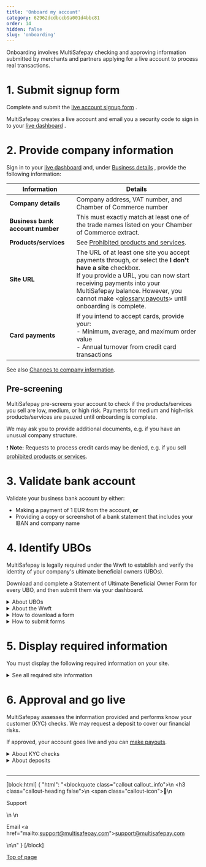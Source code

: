 ```yaml
---
title: 'Onboard my account'
category: 62962dcdbccb9a001d4bbc81
order: 14
hidden: false
slug: 'onboarding'
---
```


Onboarding involves MultiSafepay checking and approving information submitted by merchants and partners applying for a live account to process real transactions.  

# 1. Submit signup form

Complete and submit the <a href="https://merchant.multisafepay.com/signup" target="_blank">live account signup form</a> <i class="fa fa-external-link" style="font-size:12px;color:#8b929e"></i>.

MultiSafepay creates a live account and email you a security code to sign in to your <a href="https://merchant.multisafepay.com/" target="_blank">live dashboard</a> <i class="fa fa-external-link" style="font-size:12px;color:#8b929e"></i>.

# 2. Provide company information

Sign in to your <a href="https://merchant.multisafepay.com/" target="_blank">live dashboard</a> <i class="fa fa-external-link" style="font-size:12px;color:#8b929e"></i> and, under <a href="https://merchant.multisafepay.com/onboarding" target="_blank">Business details</a> <i class="fa fa-external-link" style="font-size:12px;color:#8b929e"></i>, provide the following information:

| Information | Details |
|---|---|
| **Company details** | Company address, VAT number, and Chamber of Commerce number |
| **Business bank account number** | This must exactly match at least one of the trade names listed on your Chamber of Commerce extract. |
| **Products/services** | See [Prohibited products and services](/docs/prohibited-products-services/). | 
| **Site URL** | The URL of at least one site you accept payments through, or select the **I don't have a site** checkbox. <br> If you provide a URL, you can now start receiving payments into your MultiSafepay balance. However, you cannot make <<glossary:payouts>> until onboarding is complete. |
| **Card payments** | If you intend to accept cards, provide your: <br> - Minimum, average, and maximum order value <br> - Annual turnover from credit card transactions |

See also [Changes to company information](/docs/company-information/).

## Pre-screening

MultiSafepay pre-screens your account to check if the products/services you sell are low, medium, or high risk. Payments for medium and high-risk products/services are pauzed until onboarding is complete. 

We may ask you to provide additional documents, e.g. if you have an unusual company structure.

❗️ **Note:** Requests to process credit cards may be denied, e.g. if you sell [prohibited products or services](/docs/prohibited-products-services/).

# 3. Validate bank account

Validate your business bank account by either:
- Making a payment of 1 EUR from the account, **or** 
- Providing a copy or screenshot of a bank statement that includes your IBAN and company name

# 4. Identify UBOs

MultiSafepay is legally required under the Wwft to establish and verify the identity of your company's ultimate beneficial owners (UBOs).

Download and complete a Statement of Ultimate Beneficial Owner Form for every UBO, and then submit them via your dashboard.

<details id="about-ubos">
<summary>About UBOs</summary>
<br>

A UBO is a natural person who directly or indirectly holds an equity interest in or exercises control of the enterprise. Most commonly, an individual holds an equity interest of 25% or more of the shares or capital of the enterprise, or exercises:

- 25% or more of the voting rights, **or**
- De facto control over the affairs of the enterprise, **or**
- Other special rights of 25% or more over the capital of the enterprise and specific control over, for example, rights granted in the pages of incorporation.

**Multiple UBOs**  
If the enterprise consists of a number of (intermediate) holding companies, then the UBO(s) are all the individuals who, through various companies, have 25% or more control of the underlying enterprise.

**No UBOs**  
Enterprises are not required to have a UBO. For example, if an enterprise has five owners with an equal distribution of capital and control, none of them owns 25% or more of the enterprise.

**Example**  
The limited company Good Ltd has a sole shareholder: Better Ltd. The shares of Better Ltd are held equally by two other limited companies:

- Anders Ltd. which has two equal shareholders: Mr A. Jansen and Ms B. Jansen-de Jong
- Best Ltd. which has one sole shareholder: Ms D. Best

The three ultimate beneficial owners are therefore Mr A. Jansen, Ms B. Jansen-de Jong, Ms D. Best.

</details>

<details id="about-the-wwft">
<summary>About the Wwft</summary>
<br>

The Wet ter voorkoming van witwassen en financieren van terrorisme (WWFT), or Money Laundering and Terrorist Financing Prevention Act, prevents companies and individuals from laundering money or financing terrorist activity. 

It was based on the Disclosure of Unusual Transactions or Financial Services Act, but goes one step further. It focuses on both individuals involved in suspect transactions and the risk of such transactions.

</details>

<details id="how-to-download-a-form">
<summary>How to download a form</summary>
<br>

- <a href="https://github.com/MultiSafepay/docs/raw/master/static/forms/UBOform_NL_V2.0.pdf" target="_blank">Dutch UBO form</a> <i class="fa fa-external-link" style="font-size:12px;color:#8b929e"></i>
- <a href="https://github.com/MultiSafepay/docs/raw/master/static/forms/UBOform_EN_V2.0.pdf" target="_blank">English UBO form</a> <i class="fa fa-external-link" style="font-size:12px;color:#8b929e"></i>
- <a href="https://github.com/MultiSafepay/docs/raw/master/static/forms/UBOform_FR.pdf" target="_blank">French UBO form</a> <i class="fa fa-external-link" style="font-size:12px;color:#8b929e"></i>
- <a href="https://github.com/MultiSafepay/docs/raw/master/static/forms/UBOform_DE.pdf" target="_blank">German UBO form</a> <i class="fa fa-external-link" style="font-size:12px;color:#8b929e"></i> 
- <a href="https://github.com/MultiSafepay/docs/raw/master/static/forms/UBOform_IT_V2.0.pdf" target="_blank">Italian UBO form</a> <i class="fa fa-external-link" style="font-size:12px;color:#8b929e"></i>
- <a href="https://github.com/MultiSafepay/docs/raw/master/static/forms/UBOform_ES.pdf" target="_blank">Spanish UBO form</a> <i class="fa fa-external-link" style="font-size:12px;color:#8b929e"></i>
</details>

<details id="how-to-submit-forms">
<summary>How to submit forms</summary>
<br>

1. Sign in to your <a href="https://merchant.multisafepay.com" target="_blank">MultiSafepay dashboard</a> <i class="fa fa-external-link" style="font-size:12px;color:#8b929e"></i>.
2. Go to **Settings** > **Files**.
3. Under **Upload a new file**, click **Choose file**.
4. Select the UBO form, and then click **Open**.
5. Upload color copies of the identity documents of all UBOs.

✅ &nbsp; **Tip!** We recommend using the <a href="https://www.rijksoverheid.nl/onderwerpen/identiteitsfraude/vraag-en-antwoord/veilige-kopie-identiteitsbewijs" target="_blank">KopieID app</a> <i class="fa fa-external-link" style="font-size:12px;color:#8b929e"></i> to hide personal information on passports or IDs.
</details>

# 5. Display required information

You must display the following required information on your site. 

<details id="required-site-information">
<summary>See all required site information</summary>
<br>

Display your company's: 
- Full legal name
- Registered business address
- Phone number
- Email address, or a contact form
- Chamber of Commerce number
- VAT number
- General terms and conditions, including the right to withdrawal (14 days)
- Privacy policy

</details>

# 6. Approval and go live
MultiSafepay assesses the information provided and performs know your customer (KYC) checks. We may request a deposit to cover our financial risks.

If approved, your account goes live and you can [make payouts](/docs/payouts/).

<details id="about-kyc-checks">
<summary>About KYC checks</summary>
<br>

As a payment service provider and <<glossary:acquirer>>, MultiSafepay is legally required to perform KYC checks on the:

- Account holder
- Business bank account
- Merchant
- Site

To help you start accepting payments as quickly as possible, we divide our checks into two phases:

- **Identification:** As soon as we have established the identity of the account holder, you can start accepting payments.
- **Verification:** As soon as we have verified the identity of the account holder, you can start making payouts to your business bank account.

</details>

<details id="about-deposits">
<summary>About deposits</summary>
<br>

We may ask for a deposit in case:

- A merchant goes bankrupt and we can't collect funds for chargebacks from their account.
- A merchant uses payment methods that let you withdraw funds from your account balance when there are no funds available, e.g. direct debits or credit card payments. 

Deposits are based on various factors:

- Credit card volume
- Delivery timelines
- Financials
- Performance and experience

If financials are requested, we request your most recent balance sheet, and profit and loss statement.

</details>

<br>

---

[block:html]
{
  "html": "<blockquote class=\"callout callout_info\">\n    <h3 class=\"callout-heading false\">\n        <span class=\"callout-icon\">💬</span>\n        <p>Support</p>\n    </h3>\n    <p>Email <a href=\"mailto:support@multisafepay.com\">support@multisafepay.com</a></p>\n</blockquote>\n"
}
[/block]

[Top of page](#)